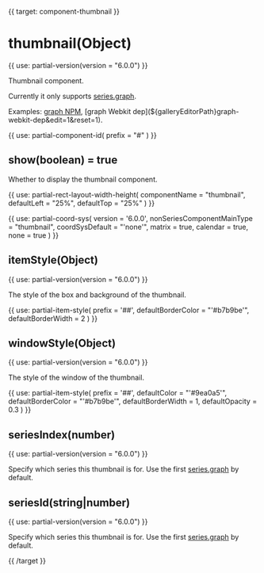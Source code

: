 {{ target: component-thumbnail }}

# thumbnail(Object)

{{ use: partial-version(version = "6.0.0") }}

Thumbnail component.

Currently it only supports [series.graph](~series-graph).

Examples: [graph NPM](${galleryEditorPath}graph-npm&edit=1&reset=1), [graph Webkit dep](${galleryEditorPath}graph-webkit-dep&edit=1&reset=1).


{{ use: partial-component-id(
    prefix = "#"
) }}

## show(boolean) = true

Whether to display the thumbnail component.

{{ use: partial-rect-layout-width-height(
    componentName = "thumbnail",
    defaultLeft = "25%",
    defaultTop = "25%"
) }}

{{ use: partial-coord-sys(
    version = '6.0.0',
    nonSeriesComponentMainType = "thumbnail",
    coordSysDefault = "'none'",
    matrix = true,
    calendar = true,
    none = true
) }}

## itemStyle(Object)

{{ use: partial-version(version = "6.0.0") }}

The style of the box and background of the thumbnail.

{{ use: partial-item-style(
    prefix = '##',
    defaultBorderColor = "'#b7b9be'",
    defaultBorderWidth = 2
) }}

## windowStyle(Object)

{{ use: partial-version(version = "6.0.0") }}

The style of the window of the thumbnail.

{{ use: partial-item-style(
    prefix = '##',
    defaultColor = "'#9ea0a5'",
    defaultBorderColor = "'#b7b9be'",
    defaultBorderWidth = 1,
    defaultOpacity = 0.3
) }}

## seriesIndex(number)

{{ use: partial-version(version = "6.0.0") }}

Specify which series this thumbnail is for. Use the first [series.graph](~series-graph) by default.

## seriesId(string|number)

{{ use: partial-version(version = "6.0.0") }}

Specify which series this thumbnail is for. Use the first [series.graph](~series-graph) by default.


{{ /target }}
